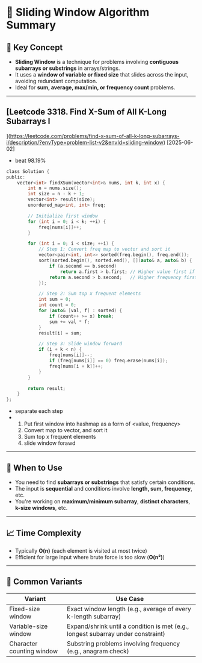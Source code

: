 # 🧭 Sliding Window Algorithm Summary

## 📌 Key Concept

- **Sliding Window** is a technique for problems involving **contiguous subarrays or substrings** in arrays/strings.
- It uses a **window of variable or fixed size** that slides across the input, avoiding redundant computation.
- Ideal for **sum, average, max/min, or frequency count** problems.

---

## [Leetcode 3318. Find X-Sum of All K-Long Subarrays I
](https://leetcode.com/problems/find-x-sum-of-all-k-long-subarrays-i/description/?envType=problem-list-v2&envId=sliding-window) [2025-06-02]

- beat 98.19%
  
```c
class Solution {
public:
    vector<int> findXSum(vector<int>& nums, int k, int x) {
        int n = nums.size();
        int size = n - k + 1;
        vector<int> result(size);
        unordered_map<int, int> freq;

        // Initialize first window
        for (int i = 0; i < k; ++i) {
            freq[nums[i]]++;
        }

        for (int i = 0; i < size; ++i) {
            // Step 1: Convert freq map to vector and sort it
            vector<pair<int, int>> sorted(freq.begin(), freq.end());
            sort(sorted.begin(), sorted.end(), [](auto& a, auto& b) {
                if (a.second == b.second)
                    return a.first > b.first; // Higher value first if same frequency
                return a.second > b.second;   // Higher frequency first
            });

            // Step 2: Sum top x frequent elements
            int sum = 0;
            int count = 0;
            for (auto& [val, f] : sorted) {
                if (count++ >= x) break;
                sum += val * f;
            }
            result[i] = sum;

            // Step 3: Slide window forward
            if (i + k < n) {
                freq[nums[i]]--;
                if (freq[nums[i]] == 0) freq.erase(nums[i]);
                freq[nums[i + k]]++;
            }
        }

        return result;
    }
};

```

- separate each step
- 1. Put first window into hashmap as a form of <value, frequency>
  2. Convert map to vector, and sort it
  3. Sum top x frequent elements
  4. slide window forawd

---

## 🔧 When to Use

- You need to find **subarrays or substrings** that satisfy certain conditions.
- The input is **sequential** and conditions involve **length, sum, frequency**, etc.
- You're working on **maximum/minimum subarray**, **distinct characters**, **k-size windows**, etc.

---

## 📈 Time Complexity

- Typically **O(n)** (each element is visited at most twice)
- Efficient for large input where brute force is too slow (**O(n²)**)

---

## 🧪 Common Variants

| Variant | Use Case |
|--------|----------|
| Fixed-size window | Exact window length (e.g., average of every k-length subarray) |
| Variable-size window | Expand/shrink until a condition is met (e.g., longest subarray under constraint) |
| Character counting window | Substring problems involving frequency (e.g., anagram check) |
